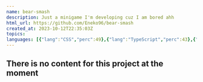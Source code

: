 ```yaml
---
name: bear-smash
description: Just a minigame I'm developing cuz I am bored ahh
html_url: https://github.com/Eneko96/bear-smash
created_at: 2023-10-12T22:35:03Z
topics: 
languages: [{"lang":"CSS","perc":49},{"lang":"TypeScript","perc":43},{"lang":"HTML","perc":7}]
---
```

## There is no content for this project at the moment